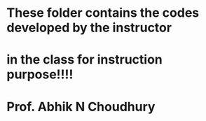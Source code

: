 # These folder contains the codes developed by the instructor
# in the class for instruction purpose!!!!

# Prof. Abhik N Choudhury
